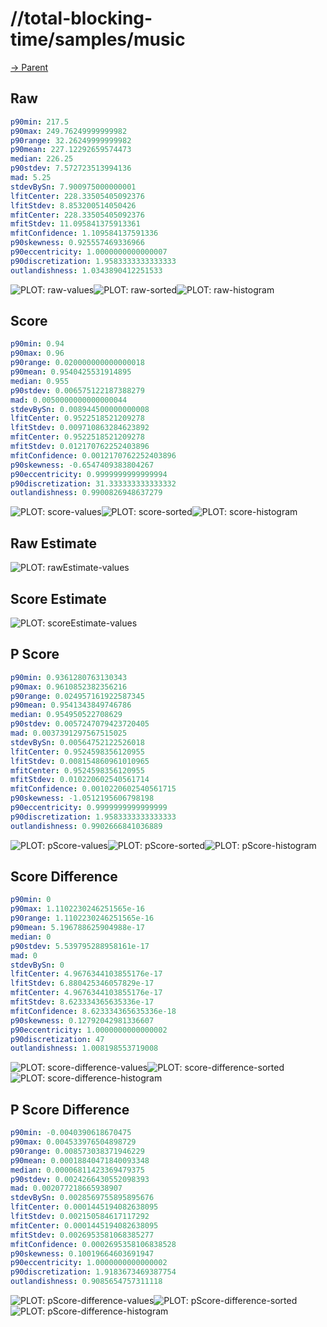 
# //total-blocking-time/samples/music

[→ Parent](../..)


## Raw


```yaml
p90min: 217.5
p90max: 249.76249999999982
p90range: 32.26249999999982
p90mean: 227.12292659574473
median: 226.25
p90stdev: 7.572723513994136
mad: 5.25
stdevBySn: 7.900975000000001
lfitCenter: 228.33505405092376
lfitStdev: 8.853200514050426
mfitCenter: 228.33505405092376
mfitStdev: 11.095841375913361
mfitConfidence: 1.109584137591336
p90skewness: 0.925557469336966
p90eccentricity: 1.0000000000000007
p90discretization: 1.9583333333333333
outlandishness: 1.0343890412251533

```

![PLOT: raw-values](./raw/values.svg)![PLOT: raw-sorted](./raw/sorted.svg)![PLOT: raw-histogram](./raw/histogram.svg)
## Score


```yaml
p90min: 0.94
p90max: 0.96
p90range: 0.020000000000000018
p90mean: 0.9540425531914895
median: 0.955
p90stdev: 0.006575122187388279
mad: 0.0050000000000000044
stdevBySn: 0.008944500000000008
lfitCenter: 0.9522518521209278
lfitStdev: 0.009710863284623892
mfitCenter: 0.9522518521209278
mfitStdev: 0.012170762252403896
mfitConfidence: 0.0012170762252403896
p90skewness: -0.6547409383804267
p90eccentricity: 0.9999999999999994
p90discretization: 31.333333333333332
outlandishness: 0.9900826948637279

```

![PLOT: score-values](./score/values.svg)![PLOT: score-sorted](./score/sorted.svg)![PLOT: score-histogram](./score/histogram.svg)
## Raw Estimate

![PLOT: rawEstimate-values](./rawEstimate/values.svg)
## Score Estimate

![PLOT: scoreEstimate-values](./scoreEstimate/values.svg)
## P Score


```yaml
p90min: 0.9361280763130343
p90max: 0.9610852382356216
p90range: 0.024957161922587345
p90mean: 0.9541343849746786
median: 0.954950522708629
p90stdev: 0.0057247079423720405
mad: 0.0037391297567515025
stdevBySn: 0.00564752122526018
lfitCenter: 0.9524598356120955
lfitStdev: 0.008154860961010965
mfitCenter: 0.9524598356120955
mfitStdev: 0.010220602540561714
mfitConfidence: 0.0010220602540561715
p90skewness: -1.0512195606798198
p90eccentricity: 0.9999999999999999
p90discretization: 1.9583333333333333
outlandishness: 0.9902666841036889

```

![PLOT: pScore-values](./pScore/values.svg)![PLOT: pScore-sorted](./pScore/sorted.svg)![PLOT: pScore-histogram](./pScore/histogram.svg)
## Score Difference


```yaml
p90min: 0
p90max: 1.1102230246251565e-16
p90range: 1.1102230246251565e-16
p90mean: 5.196788625904988e-17
median: 0
p90stdev: 5.539795288958161e-17
mad: 0
stdevBySn: 0
lfitCenter: 4.9676344103855176e-17
lfitStdev: 6.880425346057829e-17
mfitCenter: 4.9676344103855176e-17
mfitStdev: 8.623334365635336e-17
mfitConfidence: 8.623334365635336e-18
p90skewness: 0.12792042981336607
p90eccentricity: 1.0000000000000002
p90discretization: 47
outlandishness: 1.008198553719008

```

![PLOT: score-difference-values](./score-difference/values.svg)![PLOT: score-difference-sorted](./score-difference/sorted.svg)![PLOT: score-difference-histogram](./score-difference/histogram.svg)
## P Score Difference


```yaml
p90min: -0.0040390618670475
p90max: 0.004533976504898729
p90range: 0.008573038371946229
p90mean: 0.00018840471840093348
median: 0.00006811423369479375
p90stdev: 0.0024266430552098393
mad: 0.002077218665938907
stdevBySn: 0.0028569755895895676
lfitCenter: 0.0001445194082638095
lfitStdev: 0.002150584617117292
mfitCenter: 0.0001445194082638095
mfitStdev: 0.0026953581068385277
mfitConfidence: 0.0002695358106838528
p90skewness: 0.10019664603691947
p90eccentricity: 1.0000000000000002
p90discretization: 1.9183673469387754
outlandishness: 0.9085654757311118

```

![PLOT: pScore-difference-values](./pScore-difference/values.svg)![PLOT: pScore-difference-sorted](./pScore-difference/sorted.svg)![PLOT: pScore-difference-histogram](./pScore-difference/histogram.svg)